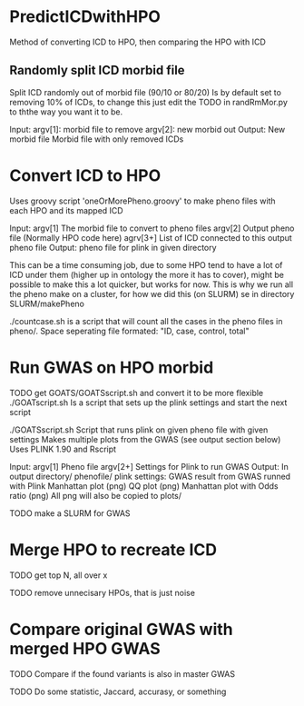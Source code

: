# PredictICDwithHPO
Method of converting ICD to HPO, then comparing the HPO with ICD



## Randomly split ICD morbid file
Split ICD randomly out of morbid file  (90/10 or 80/20)
Is by default set to removing 10% of ICDs, to change this just edit the TODO in randRmMor.py to ththe way you want it to be.

Input: 
   argv[1]: morbid file to remove
   argv[2]: new morbid out
Output:
   New morbid file
   Morbid file with only removed ICDs


# Convert ICD to HPO
Uses groovy script 'oneOrMorePheno.groovy' to make pheno files with each HPO and its mapped ICD

Input:
   argv[1]  The morbid file  to convert to pheno files
   argv[2]  Output pheno file (Normally HPO code here)
   agrv[3+] List of ICD connected to this output pheno file
Output:
   pheno file for plink in given directory

This can be a time consuming job, due to some HPO tend to have a lot of ICD under them (higher up in ontology the more it has to cover), might be possible to make this a lot quicker, but works for now. This is why we run all the pheno make on a cluster, for how we did this (on SLURM) se in directory SLURM/makePheno

./countcase.sh is a script that will count all the cases in the pheno files in pheno/.
Space seperating file formated: "ID, case, control, total"

# Run GWAS on HPO morbid 
TODO get GOATS/GOATSscript.sh and convert it to be more flexible 
./GOATscript.sh 
Is a script that sets up the plink settings and start the next script

./GOATSscript.sh 
Script that runs plink on given pheno file with given settings
Makes multiple plots from the GWAS (see output section below) 
Uses PLINK 1.90 and Rscript 

Input:
   argv[1]  Pheno file
   argv[2+] Settings for Plink to run GWAS
Output:
   In output directory/ phenofile/ plink settings:
     GWAS result from GWAS runned with Plink
     Manhattan plot (png)
     QQ plot (png)
     Manhattan plot with Odds ratio (png)
   All png will also be copied to plots/   


TODO make a SLURM for GWAS


# Merge HPO to recreate ICD

TODO get top N, all over x 

TODO remove unnecisary HPOs, that is just noise 

# Compare original GWAS with merged HPO GWAS

TODO Compare if the found variants is also in master GWAS
 
TODO Do some statistic, Jaccard, accurasy, or something 
